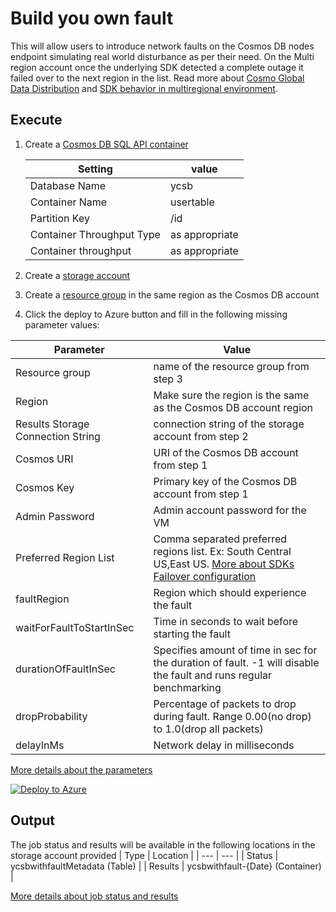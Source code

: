 # Build you own fault

This will allow users to introduce network faults on the Cosmos DB nodes endpoint simulating real world disturbance as per their need. On the Multi region account once the underlying SDK detected a complete outage it failed over to the next region in the list. Read more about [Cosmo Global Data Distribution](https://learn.microsoft.com/en-us/azure/cosmos-db/distribute-data-globally) and [SDK behavior in multiregional environment](https://learn.microsoft.com/en-us/azure/cosmos-db/nosql/troubleshoot-sdk-availability).

## Execute

1. Create a [Cosmos DB SQL API container](https://learn.microsoft.com/en-us/azure/cosmos-db/nosql/quickstart-portal)

   | Setting                   | value        |
   | ------------------------- | ------------ |
   | Database Name             | ycsb         |
   | Container Name            | usertable    |
   | Partition Key             | /id          |
   | Container Throughput Type | as appropriate |
   | Container throughput      | as appropriate |


2. Create a [storage account](https://learn.microsoft.com/en-us/azure/storage/common/storage-account-create?tabs=azure-portal) 
3. Create a [resource group](https://learn.microsoft.com/en-us/azure/azure-resource-manager/management/manage-resource-groups-portal) in the same region as the Cosmos DB account 
4. Click the deploy to Azure button and fill in the following missing parameter values:

| Parameter                         | Value                                                            |
| --------------------------------- | ---------------------------------------------------------------- |
| Resource group                    | name of the resource group from step 3                           |
| Region                            | Make sure the region is the same as the Cosmos DB account region |
| Results Storage Connection String | connection string of the storage account from step 2             |
| Cosmos URI                        | URI of the Cosmos DB account from step 1                         |
| Cosmos Key                        | Primary key of the Cosmos DB account from step 1                 |
| Admin Password                    | Admin account password for the VM                                |
| Preferred Region List             | Comma separated preferred regions list. Ex: South Central US,East US.  [More about SDKs Failover configuration](https://learn.microsoft.com/en-us/azure/cosmos-db/nosql/troubleshoot-sdk-availability) |
| faultRegion                       | Region which should experience the fault |
| waitForFaultToStartInSec          | Time in seconds to wait before starting the fault |
| durationOfFaultInSec              | Specifies amount of time in sec for the duration of fault. -1 will disable the fault and runs regular benchmarking |
| dropProbability                   | Percentage of packets to drop during fault. Range 0.00(no drop) to 1.0(drop all packets) |
| delayInMs                         | Network delay in milliseconds |


[More details about the parameters](../../#basic-configuration)

[![Deploy to Azure](https://aka.ms/deploytoazurebutton)](https://portal.azure.com/#create/Microsoft.Template/uri/https%3A%2F%2Fraw.githubusercontent.com%2FAzure%2Fazure-db-benchmarking%2Fusers%2Fnakumars%2FdrCapablity%2Fcosmos%2Fsql%2Ftools%2Fjava%2Fycsb%2Fchaos%2Fbuild-your-own-recipe%2Fazuredeploy.json)

## Output

The job status and results will be available in the following locations in the storage account provided
| Type | Location |
| --- | --- |
| Status | ycsbwithfaultMetadata (Table) |
| Results | ycsbwithfault-{Date} (Container) |

[More details about job status and results](../../#monitoring)
